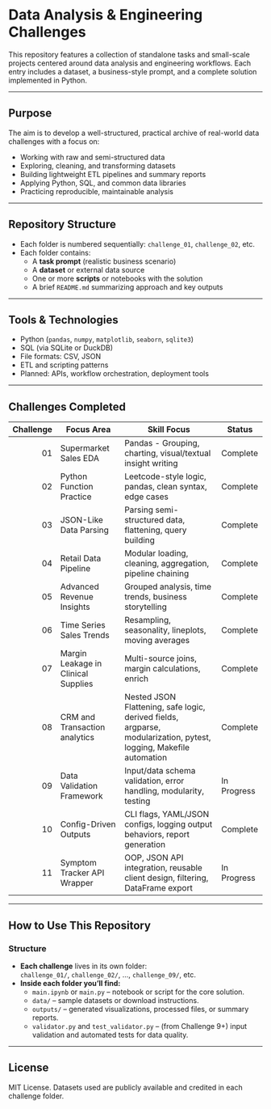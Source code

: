# Data Analysis & Engineering Challenges

This repository features a collection of standalone tasks and small-scale projects centered around data analysis and engineering workflows. Each entry includes a dataset, a business-style prompt, and a complete solution implemented in Python.

---

## Purpose

The aim is to develop a well-structured, practical archive of real-world data challenges with a focus on:

- Working with raw and semi-structured data
- Exploring, cleaning, and transforming datasets
- Building lightweight ETL pipelines and summary reports
- Applying Python, SQL, and common data libraries
- Practicing reproducible, maintainable analysis

---

## Repository Structure

- Each folder is numbered sequentially: `challenge_01`, `challenge_02`, etc.
- Each folder contains:
  - A **task prompt** (realistic business scenario)
  - A **dataset** or external data source
  - One or more **scripts** or notebooks with the solution
  - A brief `README.md` summarizing approach and key outputs

---

## Tools & Technologies

- Python (`pandas`, `numpy`, `matplotlib`, `seaborn`, `sqlite3`)
- SQL (via SQLite or DuckDB)
- File formats: CSV, JSON
- ETL and scripting patterns
- Planned: APIs, workflow orchestration, deployment tools

---

## Challenges Completed

| Challenge | Focus Area | Skill Focus | Status |
|----------:|------------|------|--------|
| 01        | Supermarket Sales EDA | Pandas - Grouping, charting, visual/textual insight writing | Complete |
| 02        | Python Function Practice | Leetcode-style logic, pandas, clean syntax, edge cases	 | Complete |
| 03        | JSON-Like Data Parsing | Parsing semi-structured data, flattening, query building | Complete |
| 04        | Retail Data Pipeline | Modular loading, cleaning, aggregation, pipeline chaining | Complete |
| 05        | Advanced Revenue Insights | Grouped analysis, time trends, business storytelling | Complete |
| 06        | Time Series Sales Trends | Resampling, seasonality, lineplots, moving averages | Complete |
| 07        | Margin Leakage in Clinical Supplies | Multi-source joins, margin calculations, enrich | Complete |
| 08        | CRM and Transaction analytics | Nested JSON Flattening, safe logic, derived fields, argparse, modularization, pytest, logging, Makefile automation | Complete |
| 09        | Data Validation Framework | Input/data schema validation, error handling, modularity, testing | In Progress |
| 10        | Config-Driven Outputs | CLI flags, YAML/JSON configs, logging output behaviors, report generation | Complete |
| 11        | Symptom Tracker API Wrapper | OOP, JSON API integration, reusable client design, filtering, DataFrame export | In Progress |
---

## How to Use This Repository

### Structure

- **Each challenge** lives in its own folder:  
  `challenge_01/`, `challenge_02/`, ..., `challenge_09/`, etc.
- **Inside each folder you’ll find:**
  - `main.ipynb` or `main.py` – notebook or script for the core solution.
  - `data/` – sample datasets or download instructions.
  - `outputs/` – generated visualizations, processed files, or summary reports.
  - `validator.py` and `test_validator.py` – (from Challenge 9+) input validation and automated tests for data quality.

---

## License

MIT License. Datasets used are publicly available and credited in each challenge folder.
